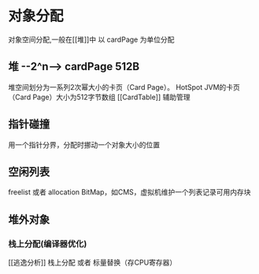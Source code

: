 # 对象分配
对象空间分配,一般在[[堆]]中 以 cardPage 为单位分配 
## 堆 --2^n--> cardPage 512B
堆空间划分为一系列2次幂大小的卡页（Card Page）。
HotSpot JVM的卡页（Card Page）大小为512字节数组
[[CardTable]] 辅助管理

## 指针碰撞
用一个指针分界，分配时挪动一个对象大小的位置
## 空闲列表
freelist 或者 allocation BitMap，如CMS，虚拟机维护一个列表记录可用内存块

## 堆外对象
### 栈上分配(编译器优化)
[[逃逸分析]] 栈上分配 或者 标量替换（存CPU寄存器）